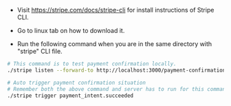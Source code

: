 - Visit https://stripe.com/docs/stripe-cli for install instructions of Stripe CLI.

- Go to linux tab on how to download it.

- Run the following command when you are in the same directory with "stripe" CLI file.

```bash
# This command is to test payment confirmation locally.
./stripe listen --forward-to http://localhost:3000/payment-confirmation

# Auto trigger payment confirmation situation
# Remember both the above command and server has to run for this command to work.
./stripe trigger payment_intent.succeeded
```